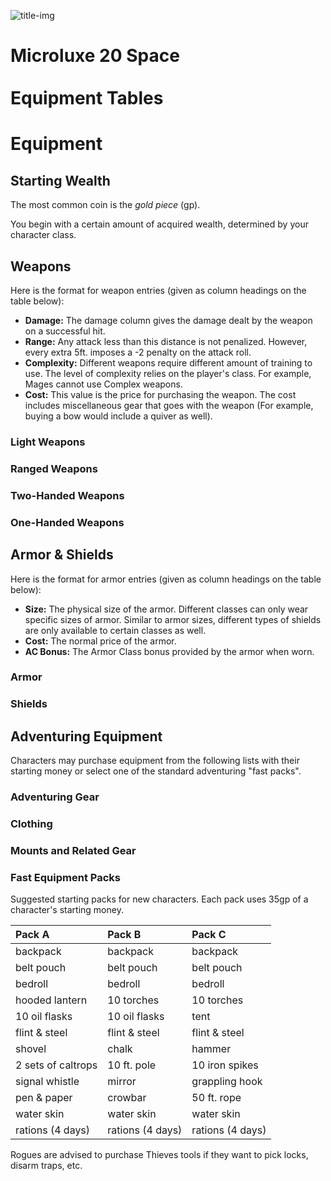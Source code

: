 ![title-img](https://github.com/kgrubb/microluxe20/raw/master/src/static/logo-plain.png)
<h1 class="title">Microluxe 20 Space <br> <br> Equipment Tables</h1>

# Equipment

## Starting Wealth

<!-- TODO: move to the credit ($) -->

The most common coin is the _gold piece_ (gp).

<!-- $data wealth.yml coins -->

You begin with a certain amount of acquired wealth, determined by your character class.

<!-- $data wealth.yml class_wealth -->

## Weapons

Here is the format for weapon entries (given as column headings on the table below):

- **Damage:** The damage column gives the damage dealt by the weapon on a successful hit.
- **Range:** Any attack less than this distance is not penalized. However, every extra 5ft. imposes a -2 penalty on the attack roll.
- **Complexity:** Different weapons require different amount of training to use. The level of complexity relies on the player's class. For example, Mages cannot use Complex weapons.
- **Cost:** This value is the price for purchasing the weapon. The cost includes miscellaneous gear that goes with the weapon (For example, buying a bow would include a quiver as well).

### Light Weapons

<!-- $data weapons.yml light -->

### Ranged Weapons

<!-- $data weapons.yml ranged -->

<h3 class="page-break"> Two-Handed Weapons </h3>

<!-- $data weapons.yml two-handed -->

### One-Handed Weapons

<!-- $data weapons.yml one-handed -->

## Armor & Shields

Here is the format for armor entries (given as column headings on the table below):

- **Size:** The physical size of the armor. Different classes can only wear specific sizes of armor. Similar to armor sizes, different types of shields are only available to certain classes as well.
- **Cost:** The normal price of the armor.
- **AC Bonus:** The Armor Class bonus provided by the armor when worn.

### Armor

<!-- $data armor.yml armor -->

### Shields

<!-- $data armor.yml shields -->

<h2 class="page-break"> Adventuring Equipment </h2>

Characters may purchase equipment from the following lists with their starting money or select one of the standard adventuring "fast packs".

### Adventuring Gear

<!-- $data gear.yml adventuring-gear -->

### Clothing

<!-- $data gear.yml clothing -->

### Mounts and Related Gear

<!-- $data gear.yml mounts -->

<h3 class="page-break"> Fast Equipment Packs </h3>

Suggested starting packs for new characters. Each pack uses 35gp of a character's starting money.

<!-- TODO: extend table constructor to allow this sort of data.  -->

| __Pack A__ | __Pack B__ | __Pack C__ |
| :--- | :--- | :--- |
| backpack | backpack | backpack |
| belt pouch | belt pouch | belt pouch |
| bedroll | bedroll | bedroll |
| hooded lantern | 10 torches | 10 torches |
| 10 oil flasks | 10 oil flasks | tent |
| flint & steel | flint & steel | flint & steel |
| shovel | chalk | hammer |
| 2 sets of caltrops | 10 ft. pole | 10 iron spikes |
| signal whistle | mirror | grappling hook |
| pen & paper | crowbar | 50 ft. rope |
| water skin | water skin | water skin |
| rations (4 days) | rations (4 days) | rations (4 days) |

Rogues are advised to purchase Thieves tools if they want to pick locks, disarm traps, etc.
